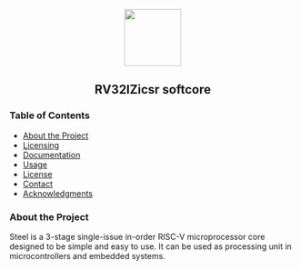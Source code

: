 <p align="center">
  <img width="100" src="https://user-images.githubusercontent.com/22325319/85179004-38513880-b256-11ea-9a1a-4d204183bb13.png">
</p>
<h2 align="center">RV32IZicsr softcore</h2>



<!-- TABLE OF CONTENTS -->
### Table of Contents

* [About the Project](#about-the-project)
* [Licensing](#dependencies)
* [Documentation](#installation)
* [Usage](#usage)
* [License](#license)
* [Contact](#contact)
* [Acknowledgments](#acknowledgments)

### About the Project

Steel is a 3-stage single-issue in-order RISC-V microprocessor core designed to be simple and easy to use. It can be used as processing unit in microcontrollers and embedded systems.

